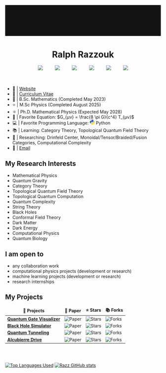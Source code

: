 <!-- RESOURCES:
- https://github.com/durgeshsamariya/awesome-github-profile-readme-templates/blob/master/templates/MarikIshtar007.md
- https://github.com/kautukkundan/Awesome-Profile-README-templates/blob/master/tabular/Delta456.md
- https://github.com/lowlighter/metrics
- https://github.com/anuraghazra/github-readme-stats
- https://github.com/abhisheknaiidu/awesome-github-profile-readme
- https://github.com/thmsgbrt/thmsgbrt/blob/master/README.md
- https://github.com/rzashakeri/beautify-github-profile
- https://github.com/rzashakeri/rzashakeri/blob/main/README.md
- https://github.com/yoshi389111/github-profile-3d-contrib
- https://github.com/lowlighter/metrics -->

<a href="https://github.com/ralphrazzouk" align=center>
  <img src="/src/img/Rsquared.gif" alt="Razz">
</a>


<h1 align=center>Ralph Razzouk</h1>

<!-- <div align=center>
	<a href="https://instagram.com/rlphrazz">
		<img alt="Instagram" width="28px" src="/src/icons/socials/instagram.png"/>
	</a>
	<a href="https://youtube.com/@Razzouk">
		<img alt="YouTube" width="28px" src="/src/icons/socials/youtube.png" />
	</a>
	<a href="https://twitter.com/rlphrazz">
		<img alt="Twitter" width="28px" src="/src/icons/socials/twitter.png"/>
	</a>
	<a href="https://www.linkedin.com/in/ralphrazzouk/">
		<img alt="LinkedIn" width="28px" src="/src/icons/socials/linkedin.png"/>
	</a>
	<a href="https://t.me/RalphRazzouk">
		<img alt="Telegram" width="28px" src="/src/icons/socials/telegram.png"/>
	</a>
</div> -->



<div align=center>
	<a href="https://youtube.com/@Razzouk"><img src="https://img.shields.io/badge/YouTube-FF0000?style=for-the-badge&logo=youtube&logoColor=white"></a>
	&nbsp;&nbsp;&nbsp;&nbsp;&nbsp;&nbsp;&nbsp;&nbsp;
	<a href="https://x.com/rlphrazz/"><img src="https://img.shields.io/badge/Twitter-%231DA1F2.svg?style=for-the-badge&logo=Twitter&logoColor=white"></a>
	&nbsp;&nbsp;&nbsp;&nbsp;&nbsp;&nbsp;&nbsp;&nbsp;
	<a href="https://linkedin.com/in/ralphrazzouk/"><img src="https://img.shields.io/badge/Linkedin-%231DA1F2.svg?style=for-the-badge&logo=Linkedin&logoColor=white"></a>
	&nbsp;&nbsp;&nbsp;&nbsp;&nbsp;&nbsp;&nbsp;&nbsp;
	<a href="https://www.instagram.com/rlphrazz/"><img src="https://img.shields.io/badge/Instagram-%23E4405F.svg?style=for-the-badge&logo=Instagram&logoColor=white"></a>
	&nbsp;&nbsp;&nbsp;&nbsp;&nbsp;&nbsp;&nbsp;&nbsp;
	<a href="https://t.me/rrazzouk/"><img src="https://img.shields.io/badge/telegram-2CA5E0?style=for-the-badge&logo=telegram&logoColor=white"></a>
	&nbsp;&nbsp;&nbsp;&nbsp;&nbsp;&nbsp;&nbsp;&nbsp;
	<a href="https://visitorbadge.io/status?path=https%3A%2F%2Fgithub.com%2Fralphrazzouk"><img src="https://api.visitorbadge.io/api/visitors?path=https%3A%2F%2Fgithub.com%2Fralphrazzouk&labelColor=%23ff0000&countColor=%23000000" /></a>
</div>


<br />
<br />

- 📄 | [Website](https://ralphrazzouk.com)
- 📜 | [Curriculum Vitae](https://drive.google.com/file/d/19cTik527QDTQhS6Q5LMFCgOLGnt8Wrgh/view?usp=sharing)
- 🏫 | B.Sc. Mathematics (Completed May 2023)
- ⭐ | M.Sc Physics (Completed August 2025)
- ⚛️ | Ph.D. Mathematical Physics (Expected May 2028)
- 📜 | Favorite Equation: $G_{μν} = \frac{8 \pi G}{c^4} T_{μν}$
- 💻 | Favorite Programming Language: <img src="/src/icons/python2.png" alt="Python" width="16px"/> Python
- 📚 | Learning: Category Theory, Topological Quantum Field Theory
- 🔭 | Researching: Drinfeld Center, Monoidal/Tensor/Braided/Fusion Categories, Computational Complexity
- 📩 | [Email](rlphrazz@gmail.com)



<h2>My Research Interests</h2>

- Mathematical Physics
- Quantum Gravity
- Category Theory
- Topological Quantum Field Theory
- Topological Quantum Computation
- Quantum Complexity
- String Theory
- Black Holes
- Conformal Field Theory
- Dark Matter
- Dark Energy
- Computational Physics
- Quantum Biology



<h2>I am open to</h2>

- any collaboration work
- computational physics projects (development or research)
- machine learning projects (development or research)
- research internships



<h2>My Projects</h2>
<table>
  <thead align="center">
    <tr border: none;>
      <td><b>🎁 Projects</b></td>
      <td><b>📃 Paper</b></td>
      <td><b>⭐ Stars</b></td>
      <td><b>📚 Forks</b></td>
    </tr>
  </thead>
  
<tbody>
	<tr>
		<td><a href="https://github.com/ralphrazzouk/quantum-gate-visualizer"><b>Quantum Gate Visualizer</b></a></td>
		<td><img alt="Paper" src="https://img.shields.io/github/stars/ralphrazzouk/quantum-gate-visualizer?style=flat-square&labelColor=343b41"/></td>
		<td><img alt="Stars" src="https://img.shields.io/github/stars/ralphrazzouk/quantum-gate-visualizer?style=flat-square&labelColor=343b41"/></td>
		<td><img alt="Forks" src="https://img.shields.io/github/forks/ralphrazzouk/quantum-gate-visualizer?style=flat-square&labelColor=343b41"/></td>
	</tr>
	<tr>
		<td><a href="https://github.com/ralphrazzouk/black-hole-simulator"><b>Black Hole Simulator</b></a></td>
		<td><img alt="Paper" src="https://img.shields.io/github/stars/ralphrazzouk/blackhole-simulator?style=flat-square&labelColor=343b41"/></td>
		<td><img alt="Stars" src="https://img.shields.io/github/stars/ralphrazzouk/blackhole-simulator?style=flat-square&labelColor=343b41"/></td>
		<td><img alt="Forks" src="https://img.shields.io/github/forks/ralphrazzouk/blackhole-simulator?style=flat-square&labelColor=343b41"/></td>
	</tr>
	<tr>
		<td><a href="https://github.com/ralphrazzouk/quantum-tunneling-simulator"><b>Quantum Tunneling</b></a></td>
		<td><img alt="Paper" src="https://img.shields.io/github/stars/ralphrazzouk/quantumtunneling-simulator?style=flat-square&labelColor=343b41"/></td>
		<td><img alt="Stars" src="https://img.shields.io/github/stars/ralphrazzouk/quantumtunneling-simulator?style=flat-square&labelColor=343b41"/></td>
		<td><img alt="Forks" src="https://img.shields.io/github/forks/ralphrazzouk/quantumtunneling-simulator?style=flat-square&labelColor=343b41"/></td>
	</tr>
	<tr>
		<td><a href="https://github.com/ralphrazzouk/alcubierre-drive-simulator"><b>Alcubierre Drive</b></a></td>
		<td><img alt="Paper" src="https://img.shields.io/github/stars/ralphrazzouk/alcubierredrive-simulator?style=flat-square&labelColor=343b41"/></td>
		<td><img alt="Stars" src="https://img.shields.io/github/stars/ralphrazzouk/alcubierredrive-simulator?style=flat-square&labelColor=343b41"/></td>
		<td><img alt="Forks" src="https://img.shields.io/github/forks/ralphrazzouk/alcubierredrive-simulator?style=flat-square&labelColor=343b41"/></td>
	</tr>
</tbody>
</table>


<br />
<br />

[![Top Languages Used](https://github-readme-stats.vercel.app/api/top-langs/?username=ralphrazzouk&layout=donut&title_color=ff0000&icon_color=ffffff&text_color=ffffff&bg_color=141414&border_color=141414&show_icons=true)](https://github.com/ralphrazzouk/github-readme-stats)
[![Razz GitHub stats](https://github-readme-stats.vercel.app/api?username=ralphrazzouk&title_color=ff0000&icon_color=ff0000&text_color=ffffff&bg_color=141414&border_color=141414&show_icons=true)](https://github.com/ralphrazzouk/github-readme-stats)
